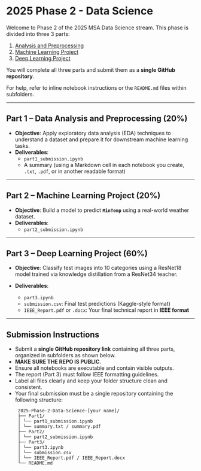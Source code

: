 # 2025 Phase 2 - Data Science
Welcome to Phase 2 of the 2025 MSA Data Science stream. This phase is divided into three 3 parts:

1. [Analysis and Preprocessing](Part1)
2. [Machine Learning Project](Part2)
3. [Deep Learning Project](Part3)

You will complete all three parts and submit them as a **single GitHub repository**.

For help, refer to inline notebook instructions or the `README.md` files within subfolders.


---

## Part 1 – Data Analysis and Preprocessing (20%)

- **Objective**: Apply exploratory data analysis (EDA) techniques to understand a dataset and prepare it for downstream machine learning tasks.
- **Deliverables**:
  - `part1_submission.ipynb`
  - A summary (using a Markdown cell in each notebook you create, `.txt`, `.pdf`, or in another readable format)
---

## Part 2 – Machine Learning Project (20%)

- **Objective**: Build a model to predict **`MinTemp`** using a real-world weather dataset.
- **Deliverables**:
    - `part2_submission.ipynb`

---

## Part 3 – Deep Learning Project (60%)

- **Objective**: Classify test images into 10 categories using a ResNet18 model trained via knowledge distillation from a ResNet34 teacher.

- **Deliverables**:
    - `part3.ipynb`
    - `submission.csv`: Final test predictions (Kaggle-style format)
    - `IEEE_Report.pdf` or `.docx`: Your final technical report in **IEEE format**

---

## Submission Instructions

- Submit a **single GitHub repository link** containing all three parts, organized in subfolders as shown below.
- **MAKE SURE THE REPO IS PUBLIC**.
- Ensure all notebooks are executable and contain visible outputs.
- The report (Part 3) must follow IEEE formatting guidelines.
- Label all files clearly and keep your folder structure clean and consistent.
- Your final submission must be a single repository containing the following structure:
   ```
    2025-Phase-2-Data-Science-[your name]/
    ├── Part1/
    │ └── part1_submission.ipynb
    │ └── summary.txt / summary.pdf
    ├── Part2/
    │ └── part2_submission.ipynb
    ├── Part3/
    │ └── part3.ipynb
    │ └── submission.csv
    │ └── IEEE_Report.pdf / IEEE_Report.docx
    └── README.md
   ```
